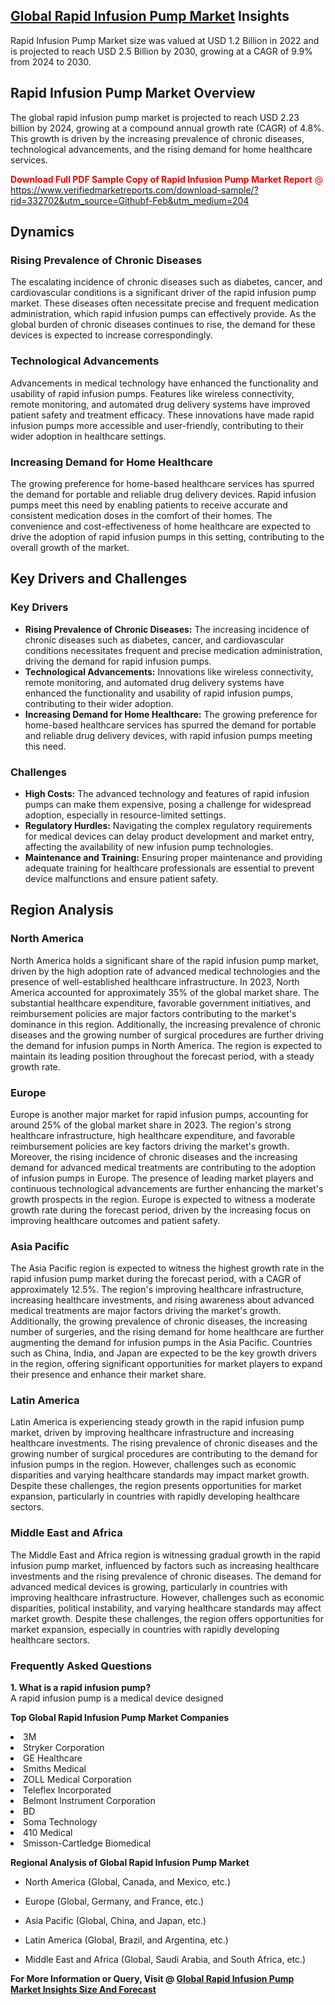 <h2><a href="https://www.verifiedmarketreports.com/download-sample/?rid=332702&amp;utm_source=Githubf&amp;utm_medium=204" target="_blank">Global Rapid Infusion Pump Market</a> Insights</h2><p>Rapid Infusion Pump Market size was valued at USD 1.2 Billion in 2022 and is projected to reach USD 2.5 Billion by 2030, growing at a CAGR of 9.9% from 2024 to 2030.</p><p> <h2>Rapid Infusion Pump Market Overview</h2> <p>The global rapid infusion pump market is projected to reach USD 2.23 billion by 2024, growing at a compound annual growth rate (CAGR) of 4.8%. This growth is driven by the increasing prevalence of chronic diseases, technological advancements, and the rising demand for home healthcare services. </p> <p><p><span class=""><span style="color: #ff0000;"><strong>Download Full PDF Sample Copy of Rapid Infusion Pump Market Report</strong> @ </span><a href="https://www.verifiedmarketreports.com/download-sample/?rid=332702&amp;utm_source=Githubf-Feb&amp;utm_medium=204" target="_blank">https://www.verifiedmarketreports.com/download-sample/?rid=332702&amp;utm_source=Githubf-Feb&amp;utm_medium=204</a></span></p></p> <h2>Dynamics</h2> <h3>Rising Prevalence of Chronic Diseases</h3> <p>The escalating incidence of chronic diseases such as diabetes, cancer, and cardiovascular conditions is a significant driver of the rapid infusion pump market. These diseases often necessitate precise and frequent medication administration, which rapid infusion pumps can effectively provide. As the global burden of chronic diseases continues to rise, the demand for these devices is expected to increase correspondingly. </p> <h3>Technological Advancements</h3> <p>Advancements in medical technology have enhanced the functionality and usability of rapid infusion pumps. Features like wireless connectivity, remote monitoring, and automated drug delivery systems have improved patient safety and treatment efficacy. These innovations have made rapid infusion pumps more accessible and user-friendly, contributing to their wider adoption in healthcare settings. </p> <h3>Increasing Demand for Home Healthcare</h3> <p>The growing preference for home-based healthcare services has spurred the demand for portable and reliable drug delivery devices. Rapid infusion pumps meet this need by enabling patients to receive accurate and consistent medication doses in the comfort of their homes. The convenience and cost-effectiveness of home healthcare are expected to drive the adoption of rapid infusion pumps in this setting, contributing to the overall growth of the market. </p> <h2>Key Drivers and Challenges</h2> <h3>Key Drivers</h3> <ul> <li><strong>Rising Prevalence of Chronic Diseases:</strong> The increasing incidence of chronic diseases such as diabetes, cancer, and cardiovascular conditions necessitates frequent and precise medication administration, driving the demand for rapid infusion pumps. </li> <li><strong>Technological Advancements:</strong> Innovations like wireless connectivity, remote monitoring, and automated drug delivery systems have enhanced the functionality and usability of rapid infusion pumps, contributing to their wider adoption. </li> <li><strong>Increasing Demand for Home Healthcare:</strong> The growing preference for home-based healthcare services has spurred the demand for portable and reliable drug delivery devices, with rapid infusion pumps meeting this need. </li> </ul> <h3>Challenges</h3> <ul> <li><strong>High Costs:</strong> The advanced technology and features of rapid infusion pumps can make them expensive, posing a challenge for widespread adoption, especially in resource-limited settings. </li> <li><strong>Regulatory Hurdles:</strong> Navigating the complex regulatory requirements for medical devices can delay product development and market entry, affecting the availability of new infusion pump technologies. </li> <li><strong>Maintenance and Training:</strong> Ensuring proper maintenance and providing adequate training for healthcare professionals are essential to prevent device malfunctions and ensure patient safety. </li> </ul> <h2>Region Analysis</h2> <h3>North America</h3> <p>North America holds a significant share of the rapid infusion pump market, driven by the high adoption rate of advanced medical technologies and the presence of well-established healthcare infrastructure. In 2023, North America accounted for approximately 35% of the global market share. The substantial healthcare expenditure, favorable government initiatives, and reimbursement policies are major factors contributing to the market's dominance in this region. Additionally, the increasing prevalence of chronic diseases and the growing number of surgical procedures are further driving the demand for infusion pumps in North America. The region is expected to maintain its leading position throughout the forecast period, with a steady growth rate. </p> <h3>Europe</h3> <p>Europe is another major market for rapid infusion pumps, accounting for around 25% of the global market share in 2023. The region's strong healthcare infrastructure, high healthcare expenditure, and favorable reimbursement policies are key factors driving the market's growth. Moreover, the rising incidence of chronic diseases and the increasing demand for advanced medical treatments are contributing to the adoption of infusion pumps in Europe. The presence of leading market players and continuous technological advancements are further enhancing the market's growth prospects in the region. Europe is expected to witness a moderate growth rate during the forecast period, driven by the increasing focus on improving healthcare outcomes and patient safety. </p> <h3>Asia Pacific</h3> <p>The Asia Pacific region is expected to witness the highest growth rate in the rapid infusion pump market during the forecast period, with a CAGR of approximately 12.5%. The region's improving healthcare infrastructure, increasing healthcare investments, and rising awareness about advanced medical treatments are major factors driving the market's growth. Additionally, the growing prevalence of chronic diseases, the increasing number of surgeries, and the rising demand for home healthcare are further augmenting the demand for infusion pumps in the Asia Pacific. Countries such as China, India, and Japan are expected to be the key growth drivers in the region, offering significant opportunities for market players to expand their presence and enhance their market share. </p> <h3>Latin America</h3> <p>Latin America is experiencing steady growth in the rapid infusion pump market, driven by improving healthcare infrastructure and increasing healthcare investments. The rising prevalence of chronic diseases and the growing number of surgical procedures are contributing to the demand for infusion pumps in the region. However, challenges such as economic disparities and varying healthcare standards may impact market growth. Despite these challenges, the region presents opportunities for market expansion, particularly in countries with rapidly developing healthcare sectors. </p> <h3>Middle East and Africa</h3> <p>The Middle East and Africa region is witnessing gradual growth in the rapid infusion pump market, influenced by factors such as increasing healthcare investments and the rising prevalence of chronic diseases. The demand for advanced medical devices is growing, particularly in countries with improving healthcare infrastructure. However, challenges such as economic disparities, political instability, and varying healthcare standards may affect market growth. Despite these challenges, the region offers opportunities for market expansion, especially in countries with rapidly developing healthcare sectors. </p> <h3>Frequently Asked Questions</h3> <p><strong>1. What is a rapid infusion pump?</strong><br>A rapid infusion pump is a medical device designed</p><p><strong>Top Global Rapid Infusion Pump Market Companies</strong></p><div data-test-id=""><p><li>3M</li><li> Stryker Corporation</li><li> GE Healthcare</li><li> Smiths Medical</li><li> ZOLL Medical Corporation</li><li> Teleflex Incorporated</li><li> Belmont Instrument Corporation</li><li> BD</li><li> Soma Technology</li><li> 410 Medical</li><li> Smisson-Cartledge Biomedical</li></p><div><strong>Regional Analysis of&nbsp;Global Rapid Infusion Pump Market</strong></div><ul><li dir="ltr"><p dir="ltr">North America&nbsp;(Global, Canada, and Mexico, etc.)</p></li><li dir="ltr"><p dir="ltr">Europe (Global, Germany, and France, etc.)</p></li><li dir="ltr"><p dir="ltr">Asia Pacific&nbsp;(Global, China, and Japan, etc.)</p></li><li dir="ltr"><p dir="ltr">Latin America&nbsp;(Global, Brazil, and Argentina, etc.)</p></li><li dir="ltr">Middle East and Africa&nbsp;(Global, Saudi Arabia, and South Africa, etc.)</li></ul><p><strong>For More Information or Query, Visit @&nbsp;</strong><strong><a href="https://www.verifiedmarketreports.com/product/rapid-infusion-pump-market/?utm_source=Githubf&amp;utm_medium=204" target="_blank">Global Rapid Infusion Pump Market Insights Size And Forecast</a></strong></p></div>
